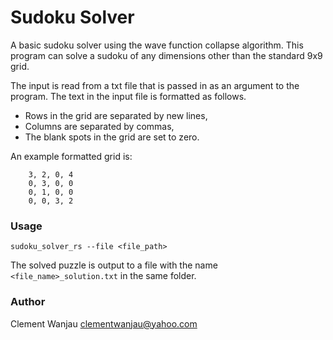 # Sudoku Solver
A basic sudoku solver using the wave function collapse algorithm.
This program can solve a sudoku of any dimensions other than the standard 9x9 grid.

The input is read from a txt file that is passed in as an argument to the program. The text in the input file is formatted as follows.
- Rows in the grid are separated by new lines, 
- Columns are separated by commas,
- The blank spots in the grid are set to zero.

An example formatted grid is:

```
    3, 2, 0, 4
    0, 3, 0, 0
    0, 1, 0, 0
    0, 0, 3, 2
```

### Usage
``sudoku_solver_rs --file <file_path>``

The solved puzzle is output to a file with the name `<file_name>_solution.txt` in the same folder.

### Author
Clement Wanjau <clementwanjau@yahoo.com>